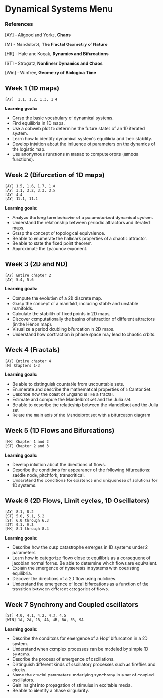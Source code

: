 # Dynamical Systems Menu

### References

[AY] - Aligood and Yorke, **Chaos**

[M] - Mandelbrot, **The Fractal Geometry of Nature**

[HK] - Hale and Koçak, **Dynamics and Bifurcations**

[ST] - Strogatz, **Nonlinear Dynamics and Chaos**

[Win] - Winfree, **Geometry of Biologica Time**


## Week 1 (1D maps)

	[AY]  1.1, 1.2, 1.3, 1,4

**Learning goals:**

- Grasp the basic vocabulary of dynamical systems.
- Find equilibria in 1D maps.
- Use a cobweb plot to determine the future states of an 1D iterated system.
- Learn how to identify dynamical system's equilibria and their stability.
- Develop intuition about the influence of parameters on the dynamics of the logistic map.
- Use anonymous functions in matlab to compute orbits (lambda functions).

## Week 2 (Bifurcation of 1D maps)

	[AY] 1.5, 1.6, 1.7, 1.8
	[AY] 3.1, 3.2, 3.3. 3.5
	[AY] 4.4
	[AY] 11.1, 11.4

**Learning goals:**

- Analyze the long term behavior of a parameterized dynamical system.
- Understand the relationship between periodic attractors and iterated maps.
- Grasp the concept of topological equivalence.
- Be able to enumerate the hallmark properties of a chaotic attractor.
- Be able to state the fixed point theorem.
- Approximate the Lyapunov exponent.

## Week 3 (2D and ND)

	[AY] Entire chapter 2
	[AY] 5.4, 5.6

**Learning goals:**

- Compute the evolution of a 2D discrete map.
- Grasp the concept of a manifold, including stable and unstable manifolds.
- Calculate the stability of fixed points in 2D maps. 
- Discover computationally the basins of attraction of different attractors (in the Hénon map).
- Visualize a period doubling bifurcation in 2D maps.
- Understand how contraction in phase space may lead to chaotic orbits.

## Week 4 (Fractals)

	[AY] Entire chapter 4
	[M] Chapters 1-3

**Learning goals:**

 - Be able to distinguish countable from uncountable sets.
 - Enumerate and describe the mathematical properties of a Cantor Set.
 - Describe how the coast of England is like a fractal.
 - Estimate and compute the Mandelbrot set and the Julia set.
 - Be able to describe the relatioship between the Mandelbrot and the Julia set.
 - Relate the main axis of the Mandelbrot set with a bifurcation diagram

## Week 5 (1D Flows and Bifurcations)

	[HK] Chapter 1 and 2
	[ST] Chapter 2 and 3

**Learning goals:**

- Develop intuition about the directions of flows.
-  Describe the conditions for appearance of the following bifurcations: saddle node, pitchfork, transcritical.
- Understand the conditions for existence and uniqueness of solutions for 1D systems.


## Week 6 (2D Flows, Limit cycles, 1D Oscillators)

	[AY] 8.1, 8.2
	[ST] 5.0, 5.1, 5.2
	[ST] 6.0 through 6.3
	[ST] 8.1, 8.2
	[HK] 8.1 through 8.4

**Learning goals:**

- Describe how the cusp catastrophe emerges in 1D systems under 2 parameters.
- Learn how to categorize flows close to equilibria as a consequene of jacobian normal forms. Be able to determine which flows are equivalent.
- Explain the emergence of hysteresis in systems with coexisting equilibria.
- Discover the directions of a 2D flow using nulclines.
- Understand the emergence of local bifurcations as a function of the transition between different categories of flows.

## Week 7 Synchrony and Coupled oscillators

	[ST] 4.0, 4.1, 4.2, 4.3, 4.5
	[WIN] 1A, 2A, 2B, 4A, 4B, 8A, 8B, 9A

**Learning goals:**
- Describe the conditons for emergence of a Hopf bifurcation in a 2D system.
- Understand when complex processes can be modeled by simple 1D systems.
- Describe the process of emergence of oscillations.
- Distinguish different kinds of oscillatory processes such as fireflies and clocks.
- Name the crucial parameters underlying synchrony in a set of coupled oscillators.
- Gain insight into propagation of stimulus in excitable media.
- Be able to identify a phase singularity.